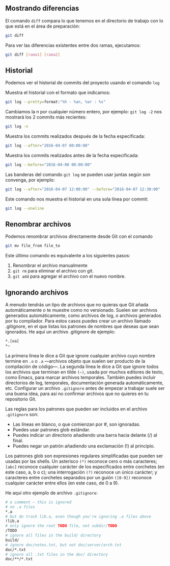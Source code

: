 ## Mostrando diferencias

El comando `diff` compara lo que tenemos en el directorio de trabajo con lo que está en el área de preparación:

```bash
git diff
```
Para ver las diferencias existentes entre dos ramas, ejecutamos: 

```bash
git diff [rama1] [rama2]
```


## Historial

Podemos ver el historial de commits del proyecto usando el comando `log`

Muestra el historial con el formato que indicamos:

```bash
git log --pretty=format:"%h - %an, %ar : %s"
```

Cambiamos la n por cualquier número entero, por ejemplo: `git log -2` nos mostrará los 2 commits más recientes:

```bash
git log -n
```

Muestra los commits realizados después de la fecha especificada:

```bash
git log --after="2016-04-07 00:00:00"
```

Muestra los commits realizados antes de la fecha especificada:

```bash
git log --before="2016-04-08 00:00:00"
```

Las banderas del comando `git log` se pueden usar juntas según son convenga, por ejemplo:

```bash
git log --after="2016-04-07 12:00:00" --before="2016-04-07 12:30:00"
```

Este comando nos muestra el historial en una sola línea por commit:

```bash
git log --oneline
```


## Renombrar archivos
Podemos renombrar archivos directamente desde Git con el comando

```bash
git mv file_from file_to
```
Este último comando es equivalente a los siguientes pasos:

1. Renombrar el archivo manualmente
2. `git rm` para eliminar el archivo con git.
3. `git add` para agregar el archivo con el nuevo nombre. 


## Ignorando archivos
A menudo tendrás un tipo de archivos que no quieras que Git añada automáticamente o te muestre como no versionado. Suelen ser archivos generados automáticamente, como archivos de log, o archivos generados por tu compilador. Para estos casos puedes crear un archivo llamado .gitignore, en el que listas los patrones de nombres que deseas que sean ignorados. He aquí un archivo .gitignore de ejemplo:

```bash
*.[oa]
*~
```

La primera línea le dice a Git que ignore cualquier archivo cuyo nombre termine en `.o` o `.a` —archivos objeto que suelen ser producto de la compilación de código—. La segunda línea le dice a Git que ignore todos los archivos que terminan en tilde `(~)`, usada por muchos editores de texto, como Emacs, para marcar archivos temporales. También puedes incluir directorios de log, temporales, documentación generada automáticamente, etc. Configurar un archivo `.gitignore` antes de empezar a trabajar suele ser una buena idea, para así no confirmar archivos que no quieres en tu repositorio Git.

Las reglas para los patrones que pueden ser incluidos en el archivo `.gitignore` son:

* Las líneas en blanco, o que comienzan por #, son ignoradas.
* Puedes usar patrones glob estándar.
* Puedes indicar un directorio añadiendo una barra hacia delante (/) al final.
* Puedes negar un patrón añadiendo una exclamación (!) al principio.

Los patrones glob son expresiones regulares simplificadas que pueden ser usadas por las shells. Un asterisco `(*)` reconoce cero o más caracteres; `[abc]` reconoce cualquier carácter de los especificados entre corchetes (en este caso, a, b o c); una interrogación `(?)` reconoce un único carácter; y caracteres entre corchetes separados por un guión `([0-9])` reconoce cualquier carácter entre ellos (en este caso, de 0 a 9).

He aquí otro ejemplo de archivo `.gitignore`:

```bash
# a comment – this is ignored
# no .a files
*.a
# but do track lib.a, even though you're ignoring .a files above
!lib.a
# only ignore the root TODO file, not subdir/TODO
/TODO
# ignore all files in the build/ directory
build/
# ignore doc/notes.txt, but not doc/server/arch.txt
doc/*.txt
# ignore all .txt files in the doc/ directory
doc/**/*.txt
```